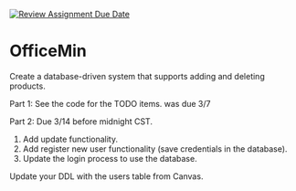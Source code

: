 [![Review Assignment Due Date](https://classroom.github.com/assets/deadline-readme-button-22041afd0340ce965d47ae6ef1cefeee28c7c493a6346c4f15d667ab976d596c.svg)](https://classroom.github.com/a/sAhjngxb)
# OfficeMin
Create a database-driven system that supports adding and deleting products.

Part 1: See the code for the TODO items.  was due 3/7

Part 2: Due 3/14 before midnight CST.

1. Add update functionality.
2. Add register new user functionality (save credentials in the database).
3. Update the login process to use the database.

Update your DDL with the users table from Canvas.
